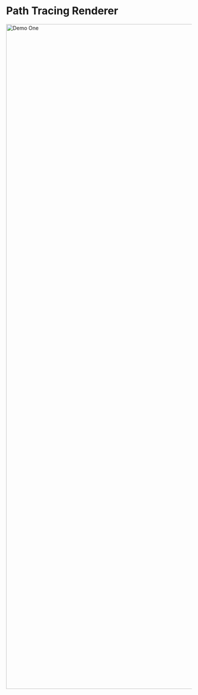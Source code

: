 # Path Tracing Renderer

<img width="2880" height="1800" alt="Demo One" src="https://github.com/user-attachments/assets/99c75e7a-e288-4465-84be-3299905d1141" />
